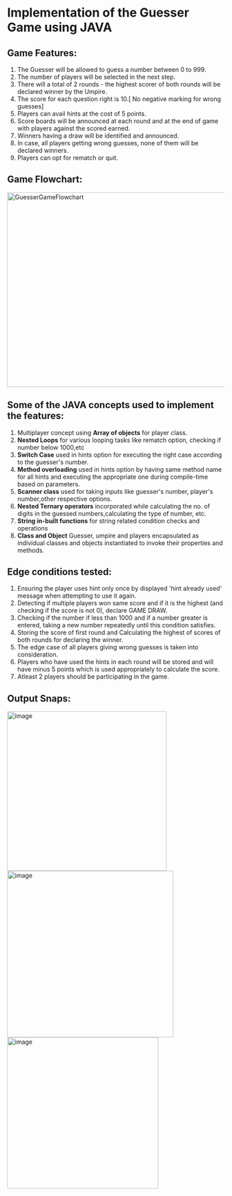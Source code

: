 # Implementation of the Guesser Game using JAVA

## Game Features:
1. The Guesser will be allowed to guess a number between 0 to 999.
2. The number of players will be selected in the next step.
3. There will a total of 2 rounds - the highest scorer of both rounds will be declared winner by the Umpire.
4. The score for each question right is 10.[ No negative marking for wrong guesses]
5. Players can avail hints at the cost of 5 points.
6. Score boards will be announced at each round and at the end of game with players against the scored earned.
7. Winners having a draw will be identified and announced.
8. In case, all players getting wrong guesses, none of them will be declared winners. 
9. Players can opt for rematch or quit.


## Game Flowchart:
<img width="2000" height="450" alt="GuesserGameFlowchart" src="https://user-images.githubusercontent.com/116821018/201100888-433430cc-1996-40a8-8bf5-e14c488e3c56.png">

## Some of the JAVA concepts used to implement the features:
1. Multiplayer concept using **Array of objects** for player class.
2. **Nested Loops** for various looping tasks like rematch option, checking if number below 1000,etc   
3. **Switch Case** used in hints option for executing the right case according to the guesser's number.
4. **Method overloading** used in hints option by having same method name for all hints and executing the appropriate one during compile-time based on parameters.
5. **Scanner class** used for taking inputs like guesser's number, player's number,other respective options.
6. **Nested Ternary operators**  incorporated while calculating the no. of digits in the guessed numbers,calculating the type of number, etc.
7. **String in-built functions** for string related condition checks and operations 
8. **Class and Object**  Guesser, umpire and players encapsulated as individual classes and objects instantiated to invoke their properties and methods. 


## Edge conditions tested:
1. Ensuring the player uses hint only once by displayed 'hint already used' message when attempting to use it again.
2. Detecting if multiple players won same score and if it is the highest (and checking if the score is not 0), declare GAME DRAW.
3. Checking if the number if less than 1000 and  if a number greater is entered, taking a new number repeatedly until this condition satisfies.
4. Storing the score of first round and Calculating the highest of scores of both rounds for declaring the winner.
5. The edge case of all players giving wrong guesses is taken into consideration.
6. Players who have used the hints in each round will be stored and will have minus 5 points which is used appropriately to calculate the score.
7. Atleast 2 players should be participating in the game. 

## Output Snaps:

<img width="369" alt="image" src="https://user-images.githubusercontent.com/116821018/200372922-0abe23cb-29fd-4e72-ac52-8ad7f8f5743f.png">
<img width="385" alt="image" src="https://user-images.githubusercontent.com/116821018/200373650-ee9befbc-62ad-46a7-84a6-1a253cea6838.png">

<img width="350" alt="image" src="https://user-images.githubusercontent.com/116821018/200373666-3a455e68-4a06-4b58-9543-6f9408de0d87.png">



